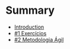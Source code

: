 # Summary

* [Introduction](README.md)
* [\#1 Exercícios](primeiro-post.md)
* [\#2 Metodologia Ágil](2-metodologia-agil.md)


